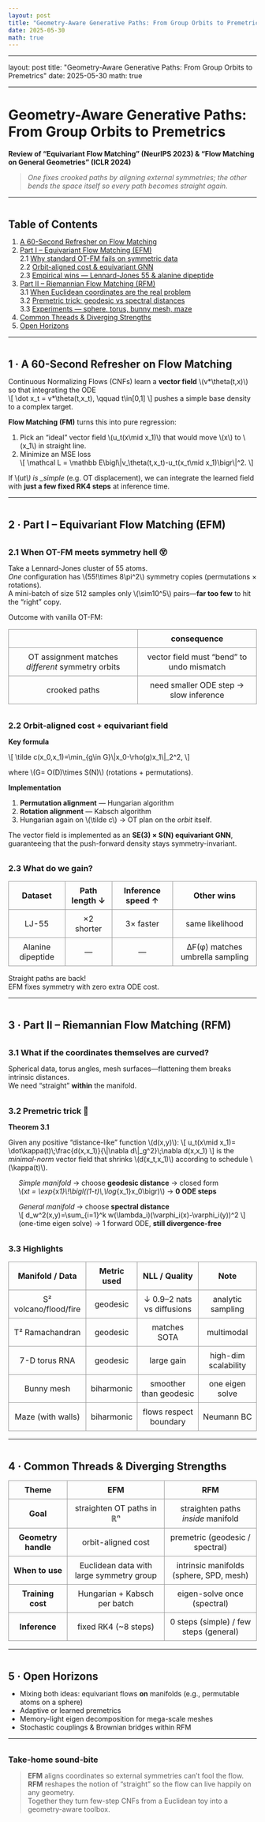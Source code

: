 ```yaml
---
layout: post
title: "Geometry-Aware Generative Paths: From Group Orbits to Premetrics"
date: 2025-05-30
math: true
---
```


<!-- MathJax script for LaTeX rendering -->
<script type="text/javascript" async
  src="https://cdn.jsdelivr.net/npm/mathjax@3/es5/tex-mml-chtml.js">
</script>

<!-- Extra styling for spacing -->
<style>
h2, h3 {
  margin-top: 2em;
  margin-bottom: 0.5em;
}

.math-display {
  margin: 1em 0;
  text-align: center;
}

table {
  border-collapse: collapse;
  width: 100%;
  margin-top: 1em;
  margin-bottom: 1em;
}

th, td {
  border: 1px solid #999;
  padding: 0.5em;
  text-align: center;
}
</style>

---

layout: post
title: "Geometry-Aware Generative Paths: From Group Orbits to Premetrics"
date: 2025-05-30
math: true

---

# Geometry-Aware Generative Paths: From Group Orbits to Premetrics

**Review of “Equivariant Flow Matching” (NeurIPS 2023) & “Flow Matching on General Geometries” (ICLR 2024)**

> _One fixes crooked paths by aligning external symmetries; the other bends the space itself so every path becomes straight again._

---

## Table of Contents

1. [A 60-Second Refresher on Flow Matching](#fm-refresher)
2. [Part I – Equivariant Flow Matching (EFM)](#efm)  
   2.1 [Why standard OT-FM fails on symmetric data](#efm-motivation)  
   2.2 [Orbit-aligned cost & equivariant GNN](#efm-method)  
   2.3 [Empirical wins — Lennard-Jones 55 & alanine dipeptide](#efm-results)
3. [Part II – Riemannian Flow Matching (RFM)](#rfm)  
   3.1 [When Euclidean coordinates are the real problem](#rfm-motivation)  
   3.2 [Premetric trick: geodesic vs spectral distances](#rfm-method)  
   3.3 [Experiments — sphere, torus, bunny mesh, maze](#rfm-results)
4. [Common Threads & Diverging Strengths](#compare)
5. [Open Horizons](#outlook)

---

<a name="fm-refresher"></a>

## 1 · A 60-Second Refresher on Flow Matching

Continuous Normalizing Flows (CNFs) learn a **vector field** \\(v*\\theta(t,x)\\) so that integrating the ODE  
\\[
\\dot x_t = v*\\theta(t,x_t), \\qquad t\\in[0,1]
\\]
pushes a simple base density to a complex target.

**Flow Matching (FM)** turns this into pure regression:

1. Pick an “ideal” vector field \\(u_t(x\\mid x_1)\\) that would move \\(x\\) to \\(x_1\\) in straight line.
2. Minimize an MSE loss  
   \\[
   \\mathcal L = \\mathbb E\\bigl\\|v_\\theta(t,x_t)-u_t(x_t\\mid x_1)\\bigr\\|^2.
   \\]

If \\(u*t\\) is \_simple* (e.g. OT displacement), we can integrate the learned field with **just a few fixed RK4 steps** at inference time.

---

<a name="efm"></a>

## 2 · Part I – Equivariant Flow Matching (EFM)

<a name="efm-motivation"></a>

### 2.1 When OT-FM meets symmetry hell 😵

Take a Lennard-Jones cluster of 55 atoms.  
_One_ configuration has \\(55!\\times 8\\pi^2\\) symmetry copies (permutations × rotations).  
A mini-batch of size 512 samples only \\(\\sim10^5\\) pairs—**far too few** to hit the “right” copy.

Outcome with vanilla OT-FM:

|                                                   | consequence                               |
| ------------------------------------------------- | ----------------------------------------- |
| OT assignment matches _different_ symmetry orbits | vector field must “bend” to undo mismatch |
| crooked paths                                     | need smaller ODE step → slow inference    |

<a name="efm-method"></a>

### 2.2 Orbit-aligned cost + equivariant field

**Key formula**

\\[
\\tilde c(x_0,x_1)=\\min_{g\\in G}\\|x_0-\\rho(g)x_1\\|_2^2,
\\]

where \\(G= O(D)\\times S(N)\\) (rotations + permutations).

**Implementation**

1. **Permutation alignment** — Hungarian algorithm
2. **Rotation alignment** — Kabsch algorithm
3. Hungarian again on \\(\\tilde c\\) → OT plan on the _orbit_ itself.

The vector field is implemented as an **SE(3) × S(N) equivariant GNN**, guaranteeing that the push-forward density stays symmetry-invariant.

<a name="efm-results"></a>

### 2.3 What do we gain?

| Dataset           | Path length ↓ | Inference speed ↑ | Other wins                      |
| ----------------- | ------------- | ----------------- | ------------------------------- |
| LJ-55             | ×2 shorter    | 3× faster         | same likelihood                 |
| Alanine dipeptide | —             | —                 | ΔF(φ) matches umbrella sampling |

Straight paths are back!  
EFM fixes symmetry with zero extra ODE cost.

---

<a name="rfm"></a>

## 3 · Part II – Riemannian Flow Matching (RFM)

<a name="rfm-motivation"></a>

### 3.1 What if the coordinates themselves are curved?

Spherical data, torus angles, mesh surfaces—flattening them breaks intrinsic distances.  
We need “straight” **within** the manifold.

<a name="rfm-method"></a>

### 3.2 Premetric trick 🔧

**Theorem 3.1**

Given any positive “distance-like” function \\(d(x,y)\\):
\\[
u_t(x\\mid x_1)=
\\dot\\kappa(t)\\;\\frac{d(x,x_1)}{\\|\\nabla d\\|_g^2}\\;\\nabla d(x,x_1)
\\]
is the _minimal-norm_ vector field that shrinks \\(d(x_t,x_1)\\) according to schedule \\(\\kappa(t)\\).

<div style="margin-left:1.5em">

_Simple manifold_ → choose **geodesic distance** → closed form  
\\(x*t = \\exp*{x*1}\\!\\bigl((1-t)\\,\\log*{x_1}x_0\\bigr)\\) → **0 ODE steps**

_General manifold_ → choose **spectral distance**  
\\[
d_w^2(x,y)=\\sum_{i=1}^k w(\\lambda_i)(\\varphi_i(x)-\\varphi_i(y))^2
\\]
(one-time eigen solve) → 1 forward ODE, **still divergence-free**

</div>

<a name="rfm-results"></a>

### 3.3 Highlights

| Manifold / Data       | Metric used | NLL / Quality              | Note                 |
| --------------------- | ----------- | -------------------------- | -------------------- |
| S² volcano/flood/fire | geodesic    | ↓ 0.9–2 nats vs diffusions | analytic sampling    |
| T² Ramachandran       | geodesic    | matches SOTA               | multimodal           |
| 7-D torus RNA         | geodesic    | large gain                 | high-dim scalability |
| Bunny mesh            | biharmonic  | smoother than geodesic     | one eigen solve      |
| Maze (with walls)     | biharmonic  | flows respect boundary     | Neumann BC           |

---

<a name="compare"></a>

## 4 · Common Threads & Diverging Strengths

| Theme               | EFM                                      | RFM                                     |
| ------------------- | ---------------------------------------- | --------------------------------------- |
| **Goal**            | straighten OT paths in ℝⁿ                | straighten paths _inside_ manifold      |
| **Geometry handle** | orbit-aligned cost                       | premetric (geodesic / spectral)         |
| **When to use**     | Euclidean data with large symmetry group | intrinsic manifolds (sphere, SPD, mesh) |
| **Training cost**   | Hungarian + Kabsch per batch             | eigen-solve once (spectral)             |
| **Inference**       | fixed RK4 (~8 steps)                     | 0 steps (simple) / few steps (general)  |

---

<a name="outlook"></a>

## 5 · Open Horizons

- Mixing both ideas: equivariant flows **on** manifolds (e.g., permutable atoms on a sphere)
- Adaptive or learned premetrics
- Memory-light eigen decomposition for mega-scale meshes
- Stochastic couplings & Brownian bridges within RFM

---

### Take-home sound-bite

> **EFM** aligns coordinates so external symmetries can’t fool the flow.  
> **RFM** reshapes the notion of “straight” so the flow can live happily on any geometry.  
> Together they turn few-step CNFs from a Euclidean toy into a geometry-aware toolbox.

